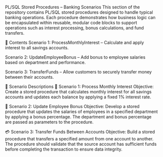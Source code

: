 PL/SQL Stored Procedures – Banking Scenarios
This section of the repository contains PL/SQL stored procedures designed to handle typical banking operations. Each procedure demonstrates how business logic can be encapsulated within reusable, modular code blocks to support operations such as interest processing, bonus calculations, and fund transfers.


📁 Contents
Scenario 1: ProcessMonthlyInterest – Calculate and apply interest to all savings accounts.

Scenario 2: UpdateEmployeeBonus – Add bonus to employee salaries based on department and performance.

Scenario 3: TransferFunds – Allow customers to securely transfer money between their accounts.


💼 Scenario Descriptions
🏦 Scenario 1: Process Monthly Interest
Objective:
Create a stored procedure that calculates monthly interest for all savings accounts and updates each balance by applying a fixed 1% interest rate.


👔 Scenario 2: Update Employee Bonus
Objective:
Develop a stored procedure that updates the salaries of employees in a specified department by applying a bonus percentage. The department and bonus percentage are passed as parameters to the procedure.


💳 Scenario 3: Transfer Funds Between Accounts
Objective:
Build a stored procedure that transfers a specified amount from one account to another. The procedure should validate that the source account has sufficient funds before completing the transaction to ensure data integrity.
